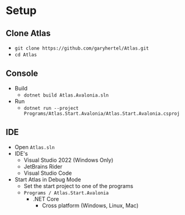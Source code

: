 # Setup

## Clone Atlas
- `git clone https://github.com/garyhertel/Atlas.git`
- `cd Atlas`

## Console
- Build
  - `dotnet build Atlas.Avalonia.sln`
- Run
  - `dotnet run --project Programs/Atlas.Start.Avalonia/Atlas.Start.Avalonia.csproj`

## IDE
- Open `Atlas.sln`
- IDE's
  - Visual Studio 2022 (Windows Only)
  - JetBrains Rider
  - Visual Studio Code
- Start Atlas in Debug Mode
  - Set the start project to one of the programs
  - `Programs / Atlas.Start.Avalonia`
    - .NET Core
      - Cross platform (Windows, Linux, Mac)
    
